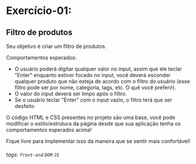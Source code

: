 # Exercício-01:

## Filtro de produtos

Seu objetivo é criar um filtro de produtos.

Comportamentos esperados:
- O usuário poderá digitar qualquer valor no input, assim que ele teclar "Enter" enquanto estiver focado no input, você deverá esconder qualquer produto que não esteja de acordo com o filtro do usuário (esse filtro pode ser por nome, categoria, tags, etc. O quê você preferir).
- O valor do input deverá ser limpo após o filtro.
- Se o usuário teclar "Enter" com o input vazio, o filtro terá que ser desfeito

O código HTML e CSS presentes no projeto são uma base, você pode modificar o estilo/estrutura da página desde que sua aplicação tenha os comportamentos esperados acima!

Fique livre para implementar isso da maneira que se sentir mais confortável!



###### tags: `front-end` `DOM` `JS`
